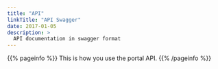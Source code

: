 ```yaml
---
title: "API"
linkTitle: "API Swagger"
date: 2017-01-05
description: >
  API documentation in swagger format
---
```


{{% pageinfo %}}
This is how you use the portal API.
{{% /pageinfo %}}
